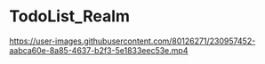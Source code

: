 # TodoList_Realm


https://user-images.githubusercontent.com/80126271/230957452-aabca60e-8a85-4637-b2f3-5e1833eec53e.mp4
